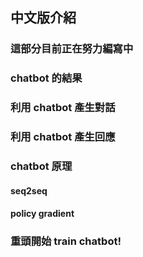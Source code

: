 ## 中文版介紹

### 這部分目前正在努力編寫中

### chatbot 的結果

### 利用 chatbot 產生對話

### 利用 chatbot 產生回應

### chatbot 原理

#### seq2seq
#### policy gradient

### 重頭開始 train chatbot!